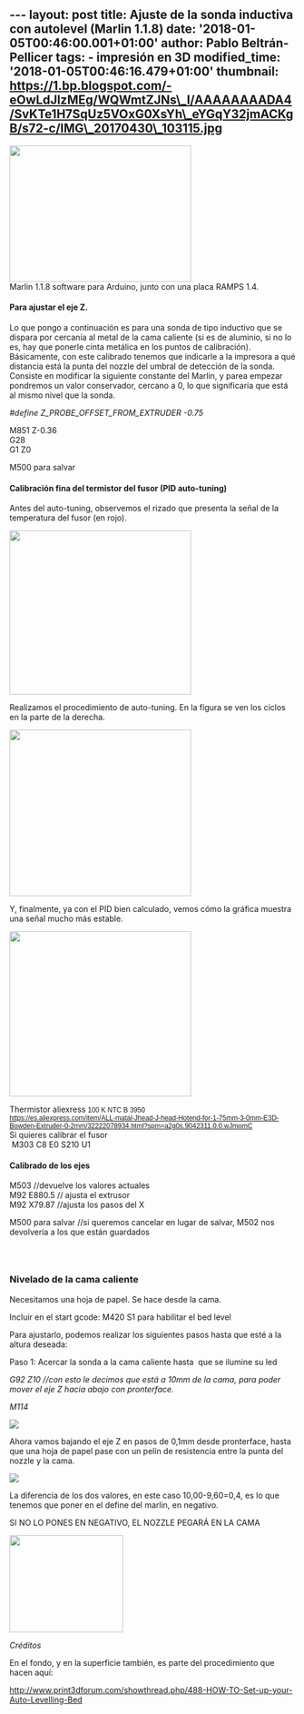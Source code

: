 --- layout: post title: Ajuste de la sonda inductiva con autolevel
(Marlin 1.1.8) date: '2018-01-05T00:46:00.001+01:00' author: Pablo
Beltrán-Pellicer tags: - impresión en 3D modified\_time:
'2018-01-05T00:46:16.479+01:00' thumbnail:
https://1.bp.blogspot.com/-eOwLdJlzMEg/WQWmtZJNs\_I/AAAAAAAADA4/SvKTe1H7SqUz5VOxG0XsYh\_eYGqY32jmACKgB/s72-c/IMG\_20170430\_103115.jpg
---
[<img src="https://1.bp.blogspot.com/-eOwLdJlzMEg/WQWmtZJNs_I/AAAAAAAADA4/SvKTe1H7SqUz5VOxG0XsYh_eYGqY32jmACKgB/s320/IMG_20170430_103115.jpg" width="320" height="240" />](https://1.bp.blogspot.com/-eOwLdJlzMEg/WQWmtZJNs_I/AAAAAAAADA4/SvKTe1H7SqUz5VOxG0XsYh_eYGqY32jmACKgB/s1600/IMG_20170430_103115.jpg)  
Marlin 1.1.8 software para Arduino, junto con una placa RAMPS 1.4.  
  
  
  
  

#### Para ajustar el eje Z.

Lo que pongo a continuación es para una sonda de tipo inductivo que se
dispara por cercanía al metal de la cama caliente (si es de aluminio, si
no lo es, hay que ponerle cinta metálica en los puntos de calibración).
Básicamente, con este calibrado tenemos que indicarle a la impresora a
qué distancia está la punta del nozzle del umbral de detección de la
sonda. Consiste en modificar la siguiente constante del Marlin, y parea
empezar pondremos un valor conservador, cercano a 0, lo que significaría
que está al mismo nivel que la sonda.  
  
*\#define Z\_PROBE\_OFFSET\_FROM\_EXTRUDER -0.75*  
  
M851 Z-0.36  
G28  
G1 Z0  
  
  
M500 para salvar  
  

#### Calibración fina del termistor del fusor (PID auto-tuning)

Antes del auto-tuning, observemos el rizado que presenta la señal de la
temperatura del fusor (en rojo). 

  

  

  

[<img src="https://3.bp.blogspot.com/-vN8PG_DwTwA/Wk67pELJeVI/AAAAAAAAEzo/kJPCCahf6JsrXF0adLQqr9cmpq0hCa9dwCLcBGAs/s320/antes_pid_autotune%2B2.png" width="320" height="289" />](https://3.bp.blogspot.com/-vN8PG_DwTwA/Wk67pELJeVI/AAAAAAAAEzo/kJPCCahf6JsrXF0adLQqr9cmpq0hCa9dwCLcBGAs/s1600/antes_pid_autotune%2B2.png)

  

Realizamos el procedimiento de auto-tuning. En la figura se ven los
ciclos en la parte de la derecha. 

  

[<img src="https://4.bp.blogspot.com/-axrpL1oM25o/Wk67qEbBZkI/AAAAAAAAEzs/B1ACP4LCjoQ0Olf5wYf9Awk30ZxO2_KagCLcBGAs/s320/autotune.png" width="320" height="293" />](https://4.bp.blogspot.com/-axrpL1oM25o/Wk67qEbBZkI/AAAAAAAAEzs/B1ACP4LCjoQ0Olf5wYf9Awk30ZxO2_KagCLcBGAs/s1600/autotune.png)

  

  

Y, finalmente, ya con el PID bien calculado, vemos cómo la gráfica
muestra una señal mucho más estable. 

  

[<img src="https://2.bp.blogspot.com/-f5o4wtUG2Ww/Wk67vHu8jqI/AAAAAAAAEz0/D3E75Wcm7kAdKOPtvPREt9NlIIuE-rkeQCLcBGAs/s320/con_autotune2.png" width="320" height="291" />](https://2.bp.blogspot.com/-f5o4wtUG2Ww/Wk67vHu8jqI/AAAAAAAAEz0/D3E75Wcm7kAdKOPtvPREt9NlIIuE-rkeQCLcBGAs/s1600/con_autotune2.png)

  
Thermistor aliexress <span
style="background-color: white; font-family: &quot;arial&quot; , &quot;helvetica&quot; , sans-serif; font-size: 12px;">100
K NTC B 3950</span>  
<span style="background-color: white; font-size: 12px;"><span
style="font-family: &quot;arial&quot; , &quot;helvetica&quot; , sans-serif;">https://es.aliexpress.com/item/ALL-matal-Jhead-J-head-Hotend-for-1-75mm-3-0mm-E3D-Bowden-Extruder-0-2mm/32222078934.html?spm=a2g0s.9042311.0.0.wJmomC</span></span>  
Si quieres calibrar el fusor  
 M303 C8 E0 S210 U1  

#### Calibrado de los ejes

  
M503 //devuelve los valores actuales  
M92 E880.5 // ajusta el extrusor  
M92 X79.87 //ajusta los pasos del X  
  
M500 para salvar //si queremos cancelar en lugar de salvar, M502 nos
devolvería a los que están guardados  
  
  
  
<span style="background-color: white; font-size: 12px;"><span
style="font-family: &quot;arial&quot; , &quot;helvetica&quot; , sans-serif;">  
</span></span><span
style="background-color: white; font-size: 12px;"><span
style="font-family: &quot;arial&quot; , &quot;helvetica&quot; , sans-serif;">  
</span></span>  

### Nivelado de la cama caliente

Necesitamos una hoja de papel. Se hace desde la cama.  
  
  
Incluir en el start gcode: M420 S1 para habilitar el bed level  
  
  
  
  
Para ajustarlo, podemos realizar los siguientes pasos hasta que esté a
la altura deseada:  
  
  
  
Paso 1: Acercar la sonda a la cama caliente hasta  que se ilumine su
led  
  
*G92 Z10 //con esto le decimos que está a 10mm de la cama, para poder
mover el eje Z hacia abajo con pronterface.*  
  
*M114*  
  

[![](https://2.bp.blogspot.com/-5mm_FRigFZI/WNFkocq3h5I/AAAAAAAACi4/0th1Iibin9EpBhdty0CjCVRdnjC-CuzjACLcB/s1600/m114a.png)](https://2.bp.blogspot.com/-5mm_FRigFZI/WNFkocq3h5I/AAAAAAAACi4/0th1Iibin9EpBhdty0CjCVRdnjC-CuzjACLcB/s1600/m114a.png)

  
Ahora vamos bajando el eje Z en pasos de 0,1mm desde pronterface, hasta
que una hoja de papel pase con un pelín de resistencia entre la punta
del nozzle y la cama.  
  

[![](https://2.bp.blogspot.com/-JJ90ZHzXGP4/WNFlKtrFFgI/AAAAAAAACjA/-UOho0Z0ALU3PeNOO7li4VuaV82r2qoQwCLcB/s1600/m114b.png)](https://2.bp.blogspot.com/-JJ90ZHzXGP4/WNFlKtrFFgI/AAAAAAAACjA/-UOho0Z0ALU3PeNOO7li4VuaV82r2qoQwCLcB/s1600/m114b.png)

  
La diferencia de los dos valores, en este caso 10,00-9,60=0,4, es lo que
tenemos que poner en el define del marlin, <span class="underline">en
negativo</span>.  
  

SI NO LO PONES EN NEGATIVO, EL NOZZLE PEGARÁ EN LA CAMA

  

[<img src="https://3.bp.blogspot.com/-xauAuO5g0lQ/WQWnaqV9tdI/AAAAAAAADBI/P7ue2V2tP_EpDwASxVDg-36BM8kvn4gLQCKgB/s200/IMG_20170430_103124-01.jpeg" width="200" height="171" />](https://3.bp.blogspot.com/-xauAuO5g0lQ/WQWnaqV9tdI/AAAAAAAADBI/P7ue2V2tP_EpDwASxVDg-36BM8kvn4gLQCKgB/s1600/IMG_20170430_103124-01.jpeg)

  
  

  

*<span class="underline">Créditos</span>*

En el fondo, y en la superficie también, es parte del procedimiento que
hacen aquí:

<http://www.print3dforum.com/showthread.php/488-HOW-TO-Set-up-your-Auto-Levelling-Bed>
